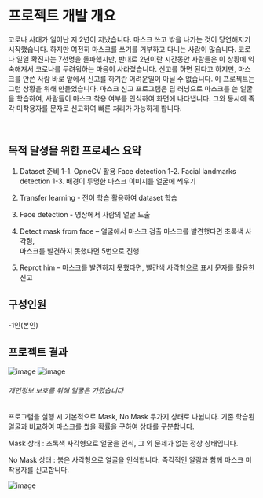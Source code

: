 # 프로젝트 개발 개요
코로나 사태가 일어난 지 2년이 지났습니다. 마스크 쓰고 밖을 나가는 것이 당연해지기 시작했습니다. 하지만 여전히 마스크를 쓰기를 거부하고 다니는 사람이 많습니다. 코로나 일일 확진자는 7천명을 돌파했지만, 반대로 2년이란 시간동안 사람들은 이 상황에 익숙해져서 코로나를 두려워하는 마음이 사라졌습니다. 신고를 하면 된다고 하지만, 마스크를 안쓴 사람 바로 앞에서 신고를 하기란 어려운일이 아닐 수 없습니다.
이 프로젝트는 그런 상황을 위해 만들었습니다. 마스크 신고 프로그램은 딥 러닝으로 마스크를 쓴 얼굴을 학습하여, 사람들이 마스크 착용 여부를 인식하여 화면에 나타냅니다. 그와 동시에 즉각 미착용자를 문자로 신고하여 빠른 처리가 가능하게 합니다.

<br/>

## 목적 달성을 위한 프로세스 요약
1. Dataset 준비
    1-1. OpneCV 활용 Face detection
    1-2. Facial landmarks detection
    1-3. 배경이 투명한 마스크 이미지를 얼굴에 씌우기

2. Transfer learning - 전이 학습 활용하여 dataset 학습

3. Face detection - 영상에서 사람의 얼굴 도출

4. Detect mask from face – 얼굴에서 마스크 검출
                            마스크를 발견했다면 초록색 사각형,                          
                            마스크를 발견하지 못했다면 5번으로 진행

5. Reprot him – 마스크를 발견하지 못했다면, 빨간색 사각형으로 표시
                  문자를 활용한 신고

## 구성인원
-1인(본인)


## 프로젝트 결과
![image](https://github.com/lovecandy010/mask_check_system/assets/95009128/1f14745a-9796-4280-9243-122fe4970f62)
![image](https://github.com/lovecandy010/mask_check_system/assets/95009128/9859a277-a462-4531-bfda-dca0be1179dd)
###### 개인정보 보호를 위해 얼굴은 가렸습니다


프로그램을 실행 시 기본적으로 Mask, No Mask 두가지 상태로 나뉩니다.
기존 학습된 얼굴과 비교하여 마스크를 썼을 확률을 구하여 상태를 구분합니다.

Mask 상태 :
초록색 사각형으로 얼굴을 인식, 그 외 문제가 없는 정상 상태입니다.

No Mask 상태 :
붉은 사각형으로 얼굴을 인식합니다.
즉각적인 알람과 함께 마스크 미착용자를 신고합니다.

![image](https://github.com/lovecandy010/mask_check_system/assets/95009128/19d6b031-e21a-435f-b546-769f581dca37)
